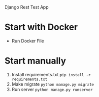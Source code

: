 
Django Rest Test App

# Start with Docker
 - Run Docker File

# Start manually
1. Install requirements.txt <code>pip install -r requirements.txt</code>
2. Make migrate <code>python manage.py migrate</code>
3. Run server <code>python manage.py runserver</code>